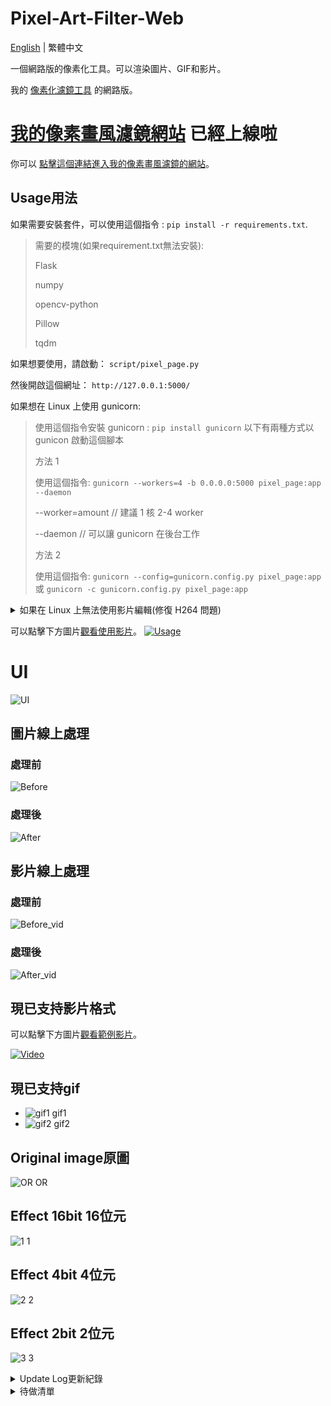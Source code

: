 # Pixel-Art-Filter-Web
[English](README.md) | 繁體中文

一個網路版的像素化工具。可以渲染圖片、GIF和影片。

我的 [像素化濾鏡工具](https://github.com/JingShing-Tools/Pixel-Art-transform-in-python) 的網路版。

# [我的像素畫風濾鏡網站](https://pixel.jingshing.com/traditional_chinese) 已經上線啦
你可以 [點擊這個連結進入我的像素畫風濾鏡的網站](https://pixel.jingshing.com/traditional_chinese)。

## Usage用法
如果需要安裝套件，可以使用這個指令 : ```pip install -r requirements.txt```.
> 需要的模塊(如果requirement.txt無法安裝):
>
> Flask
>
> numpy
>
> opencv-python
>
> Pillow
>
> tqdm

如果想要使用，請啟動： ```script/pixel_page.py```

然後開啟這個網址： ```http://127.0.0.1:5000/```

如果想在 Linux 上使用 gunicorn:
> 使用這個指令安裝 gunicorn : ```pip install gunicorn```
> 以下有兩種方式以 gunicon 啟動這個腳本
>
> 方法 1
>
> 使用這個指令: ```gunicorn --workers=4 -b 0.0.0.0:5000 pixel_page:app --daemon```
>
> --worker=amount // 建議 1 核 2-4 worker
>
> --daemon // 可以讓 gunicorn 在後台工作
>
> 方法 2
>
> 使用這個指令: ```gunicorn --config=gunicorn.config.py pixel_page:app``` 或 ```gunicorn -c gunicorn.config.py pixel_page:app```

<details>
<summary>如果在 Linux 上無法使用影片編輯(修復 H264 問題)</summary>
因為影片編輯後的結果必須在瀏覽器中能夠呈現，所以必須採用 H264 編碼。而 Linux 本身並無自帶 H264。且 Linux 的 Opencv 因為開源協議也無法發行帶有 H264 編碼工具的版本。

> 以下以 ubuntu 為例
* 所以要自行編譯使用：

  * 安裝構建和相關所需套件

    ```php
    sudo apt install build-essential cmake git pkg-config libgtk-3-dev \
        libavcodec-dev libavformat-dev libswscale-dev libv4l-dev \
        libxvidcore-dev libx264-dev libjpeg-dev libpng-dev libtiff-dev \
        gfortran openexr libatlas-base-dev python3-dev python3-numpy \
        libtbb2 libtbb-dev libopenexr-dev \
        libgstreamer-plugins-base1.0-dev libgstreamer1.0-dev
    ```
    
  * git clone opencv 和 opencv contrib
  
    ```php
    mkdir ~/opencv_build && cd ~/opencv_build
    git clone https://github.com/opencv/opencv.git
    git clone https://github.com/opencv/opencv_contrib.git
    ```
    
  * CMake 配置 OpenCV構建
  
    ```jsx
    cmake -D CMAKE_BUILD_TYPE=RELEASE \
        -D CMAKE_INSTALL_PREFIX=/usr/local \
        -D INSTALL_C_EXAMPLES=ON \
        -D INSTALL_PYTHON_EXAMPLES=ON \
        -D OPENCV_GENERATE_PKGCONFIG=ON \
        -D OPENCV_EXTRA_MODULES_PATH=~/opencv_build/opencv_contrib/modules \
        -D BUILD_EXAMPLES=ON ..
    ```
  
  * 如果成功會有如下輸出
  
    ```bash
    -- Configuring done
    -- Generating done
    -- Build files have been written to: /home/vagrant/opencv_build/opencv/build
    ```
  
  * 編譯(-j 是用以加速，後面的數字可以放自己的核心數)
  
    ```go
    make -j4
    ```
  
  * 安裝
  
    ```go
    sudo make install
    ```
  
  * 查看版本
  
    ```undefined
    pkg-config --modversion opencv4
    ```
  
  * 或使用 python 導入後查看版本
  
    ```swift
    python3 -c "import cv2; print(cv2.__version__)"
    ```

</details>

可以點擊下方圖片[觀看使用影片](https://youtu.be/HpTbwjZv2y0)。
[![Usage](https://img.youtube.com/vi/HpTbwjZv2y0/maxresdefault.jpg)](https://youtu.be/HpTbwjZv2y0)

# UI
![UI](sample/UI_BW_tch.png)
## 圖片線上處理
### 處理前
![Before](sample/before.png)
### 處理後
![After](sample/after.png)
## 影片線上處理
### 處理前
![Before_vid](sample/video_or.png)
### 處理後
![After_vid](sample/video_edited.png)

## 現已支持影片格式
可以點擊下方圖片[觀看範例影片](https://youtu.be/W8HxlqgLQnQ)。

[![Video](https://i0.hdslb.com/bfs/archive/7220c2155a7e8550a7766eafead297b43cf93426.jpg@640w_400h_1c_!web-space-index-myvideo.webp)](https://youtu.be/W8HxlqgLQnQ)

## 現已支持gif
* ![gif1 gif1](sample/gif1.gif)
* ![gif2 gif2](sample/gif2.gif)

## Original image原圖
![OR OR](sample/or.jpg)

## Effect 16bit 16位元
![1 1](sample/1.png)
## Effect 4bit 4位元
![2 2](sample/2.png)
## Effect 2bit 2位元
![3 3](sample/3.png)

<details>
<summary>Update Log更新紀錄</summary>

## Ver 1.0

* 發布程式
* 功能
  * 顏色數
  * 向素尺寸
  * 光滑化
  * 外框輪廓線
  * 向素抖動(人工筆觸)

## Ver 1.1

* 新增中文提示
* 增加壓縮圖片功能
* 功能
  * 新增飽和度
  * 新增對比度
  * 新增明亮度

## Ver 1.2

* 新增更多選項調節

## Ver 1.2.1

* 新增作者名

## Ver 1.3

* 新增頁面系統
* 新增模式選擇
* 新增自定義模式 -> 可以隨意更改數值

## Ver1.4

* 增進抖動向素效果，減少噪點

## Ver1.5

* 新增gif模塊
* 如果導入圖片為gif，則自動切換gif模式。會在轉換完成後自動保存檔案
* 現已支持gif

## Ver1.6

* 正在研發影片模塊 -> 可以編輯mp4、avi的實驗性模塊
  * flv 格式有些許編碼bug
  * 這個模塊會吃掉大部分CPU，未來可能分割打包為單一軟件
* 發現中文檔案名不能保存圖片(模塊不支持中文編碼的保存)
* [影片模塊](https://github.com/JingShing/Opencv-Video-edit-module)

## Ver1.6.1

* GIF

  * 修復持續時間的問題

  * 現已支持 ".gif "  和 " .GIF "

* Video影片

  * 嘗試添加影片模塊到主程式
  * 這是實驗性質的模塊，請小心使用並相信你的電腦，抱持信念。
  * 現已支持影片轉換，但請遵循以下規則：
    * 一旦開始了，就不能停下了，請明智的使用。
    * 如果使用複雜的設定(更高解析度(更小的向素顆粒)、更多顏色、更多功能開啟)則會導致編碼時間大幅增加。請謹慎使用要轉換的部分。
    * 如果完成轉換，影片封面會顯示在display的視窗。完成後會自動保存檔案。
    * 轉換後的影片會丟失音軌、變得比原檔大幾倍(因為沒有壓縮每一幀，每一幀都是完美像素)。
  * 加了小黑框，用以提示影片編碼進度，除非我去除影片模塊，不然會一直保留小黑框

## Ver1.6.2

* 新增保存成功提示
* gif的轉換bug修復
* 新增tqdm模塊，作為進度條提示
  * 新增進度條到影片和gif的模塊
* 新增影片渲染的預渲染窗口
  * 你可以按 "Q" 中止渲染了(會幫你保存渲染好的部分)

## Ver1.6.3

* 圖片的顯示窗口現在會限制大小，會限制在 800X600 以內

## Ver1.6.4

* 新增gif預渲染窗口
* 可以在渲染gif時按"Q"中止渲染

## Ver1.7

* 新增滑鼠操作
  * 滾輪上滑放大
  * 滾輪下滑縮小
  * 滾輪鍵(中鍵)按下復原位置和縮放尺寸
  * 可以按左鍵拖放圖片
* 新增字典保存設定，讓代碼更靈活

## Ver1.7.1

* 優化放大圖片的解析度
* 可以保存和導入設置。讀取時保存的模式必須和讀取的模式相同，不然無法正常讀取

## Usage用法
You can click pic to watch vid.
[![Usage](https://img.youtube.com/vi/HpTbwjZv2y0/maxresdefault.jpg)](https://youtu.be/HpTbwjZv2y0)

## 現已支持影片格式
[![Video](https://i0.hdslb.com/bfs/archive/7220c2155a7e8550a7766eafead297b43cf93426.jpg@640w_400h_1c_!web-space-index-myvideo.webp)](https://youtu.be/W8HxlqgLQnQ)

## 現已支持gif
* ![gif1 gif1](sample/gif1.gif)
* ![gif2 gif2](sample/gif2.gif)

## UI
![UI UI](sample/UI_C.png)

## Original image原圖
![OR OR](sample/or.jpg)

## Effect 16bit 16位元
![1 1](sample/1.png)
## Effect 4bit 4位元
![2 2](sample/2.png)
## Effect 2bit 2位元
![3 3](sample/3.png)
 
## 版本1.8
 * 新增網路版本
 * 現在可以線上編輯
## 版本1.8.1
 * 新增線上編輯 GIF 功能
## 版本1.8.2
 * 新增 H264 編碼到影片編輯模塊，使瀏覽器可以正常撥放處理後的影片
## 版本1.8.3
 * 現在可以記住上一個選擇的檔案
 * 現在有檔案格式錯誤的提示訊息
## 版本1.8.4
 * 增加飽和度更改
 * 增加對比度更改
 ## 版本1.8.5
 * 可以在右上角選擇要使用繁體中文或是英文版本
 * 網頁會記得你最後選擇的語言
 ## 版本1.8.6
 * 上傳檔案後會有檔案名稱和大小以及上傳圖樣的預覽。
 * ![preview](sample/preview.png)
</details>

<details>
<summary>待做清單</summary>

- [ ] QR code 功能
- [ ] 記住設置
- [ ] 多語言支持
- [ ] 自定義模式
- [ ] 參數鼠標移上去提示意思
- [ ] kuwahara filter(油畫風格)
- [ ] 深夜模式
 
## 已完成
- [X] 同個圖片重複使用

</details>
